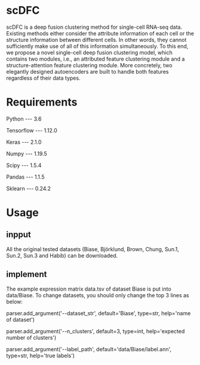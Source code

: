 # scDFC
scDFC is a deep fusion clustering method for single-cell RNA-seq data. Existing methods either consider the attribute information of each cell or the structure information between different cells. In other words, they cannot sufficiently make use of all of this information simultaneously. To this end, we propose a novel single-cell deep fusion clustering model, which contains two modules, i.e., an attributed feature clustering module and a structure-attention feature clustering module. More concretely, two elegantly designed autoencoders are built to handle both features regardless of their data types.

# Requirements

Python --- 3.6 

Tensorflow --- 1.12.0 

Keras --- 2.1.0

Numpy --- 1.19.5

Scipy --- 1.5.4

Pandas --- 1.1.5

Sklearn --- 0.24.2

# Usage
## inpput 
All the original tested datasets (Biase, Björklund, Brown, Chung, Sun.1, Sun.2, Sun.3 and Habib) can be downloaded.

## implement
The example expression matrix data.tsv of dataset Biase is put into data/Biase. To change datasets, you should only change the top 3 lines as below:

parser.add_argument('--dataset_str', default='Biase', type=str, help='name of dataset')

parser.add_argument('--n_clusters', default=3, type=int, help='expected number of clusters')

parser.add_argument('--label_path', default='data/Biase/label.ann', type=str, help='true labels')

